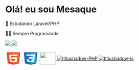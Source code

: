 # Olá! eu sou Mesaque
🌱 Estudando Laravel/PHP

👨‍💻  Sempre Programando


<a href="https://github.com/titiushadow">
<img height="180em" src="https://github-readme-stats.vercel.app/api?username=titiushadow&show_icons=true&theme=dark&include_all_commits=true&count_private=true"/>
<img height="180em" src="https://github-readme-stats.vercel.app/api/top-langs/?username=titiushadow&layout=compact&langs_count=7&theme=dark"/>
<div style="display: inline_block">
<br>
<img align="center" alt="titiushadow-HTML" height="40" width="50" src="https://raw.githubusercontent.com/devicons/devicon/master/icons/html5/html5-original.svg">
<img align="center" alt="titiushadow-CSS" height="40" width="50" src="https://raw.githubusercontent.com/devicons/devicon/master/icons/css3/css3-original.svg">
<img align="center" alt"titiushadow-Laravel" height="40" width="50" src="https://cdn.jsdelivr.net/gh/devicons/devicon/icons/laravel/laravel-plain.svg" />
<img align="center" alt="titiushadow-PHP" height="40" width="50" src="https://cdn.jsdelivr.net/gh/devicons/devicon/icons/php/php-original.svg"/>
<img align="center" alt="titiushadow-js" height="40" width="50" src="https://cdn.jsdelivr.net/gh/devicons/devicon/icons/javascript/javascript-original.svg" />
</div>

